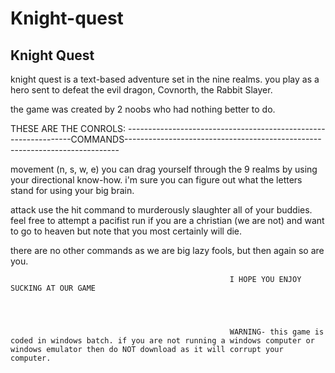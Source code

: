 # Knight-quest
Knight Quest
----------------------------------------------------------------------------------------------------------------------------------------------------
knight quest is a text-based adventure set in the nine realms.
you play as a hero sent to defeat the evil dragon, Covnorth, the Rabbit Slayer.

the game was created by 2 noobs who had nothing better to do.

THESE ARE THE CONROLS:
----------------------------------------------------------------COMMANDS----------------------------------------------------------------------------

movement (n, s, w, e)
you can drag yourself through the 9 realms by using your directional know-how. i'm sure you can figure out what the letters stand for using your big brain.

attack 
use the hit command to murderously slaughter all of your buddies. feel free to attempt a pacifist run if you are a christian (we are not) and want to go to heaven
but note that you most certainly will die.

there are no other commands as we are big lazy fools, but then again so are you.



                                                     I HOPE YOU ENJOY SUCKING AT OUR GAME 
                                                     
                                                     
                                                     
                                                     
                                                     WARNING- this game is coded in windows batch. if you are not running a windows computer or windows emulator then do NOT download as it will corrupt your computer.
